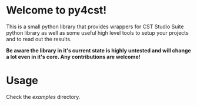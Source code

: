# Welcome to py4cst!

This is a small python library that provides wrappers for CST Studio Suite python library as well as some useful high level tools to setup your projects and to read out the results.

**Be aware the library in it's current state is highly untested and will change a lot even in it's core. Any contributions are welcome!**

# Usage

Check the *examples* directory.